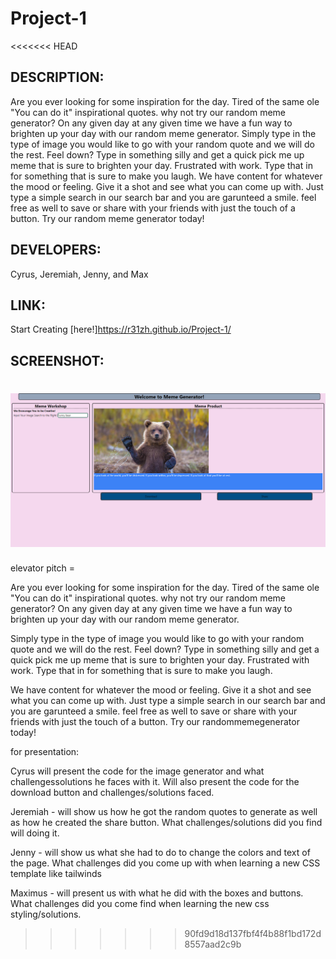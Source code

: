 # Project-1

<<<<<<< HEAD
## DESCRIPTION:

Are you ever looking for some inspiration for the day. Tired of the same ole "You can do it" inspirational quotes. why not try our random meme generator? On any given day at any given time we have a fun way to brighten up your day with our random meme generator.
Simply type in the type of image you would like to go with your random quote and we will do the rest. Feel down? Type in something silly and get a quick pick me up meme that is sure to brighten your day. Frustrated with work. Type that in for something that is sure to make you laugh.
We have content for whatever the mood or feeling. Give it a shot and see what you can come up with. Just type a simple search in our search bar and you are garunteed a smile. feel free as well to save or share with your friends with just the touch of a button. Try our random meme generator today!

## DEVELOPERS:

Cyrus, Jeremiah, Jenny, and Max

## LINK:

Start Creating [here!]https://r31zh.github.io/Project-1/

## SCREENSHOT:

![SS](Images/screenshot.png)
=======


elevator pitch = 

Are you ever looking for some inspiration for the day. Tired of the same ole "You can do it" inspirational quotes. why not try our random meme generator? On any given day at any given time we have a fun way to brighten up your day with our random meme generator. 

Simply type in the type of image you would like to go with your random quote and we will do the rest. Feel down? Type in something silly and get a quick pick me up meme that is sure to brighten your day. Frustrated with work. Type that in for something that is sure to make you laugh. 

We have content for whatever the mood or feeling. Give it a shot and see what you can come up with. Just type a simple search in our search bar and you are garunteed a smile. feel free as well to save or share with your friends with just the touch of a button. Try our randommemegenerator today! 


for presentation:

 Cyrus will present the code for the image generator and what challengessolutions he faces with it. Will also present the code for the download button and challenges/solutions faced. 

 Jeremiah - will show us how he got the random quotes to generate as well as how he created the share button. What challenges/solutions did you find will doing it. 

 Jenny - will show us what she had to do to change the colors and text of the page. What challenges did you come up with when learning a new CSS template like tailwinds 

 Maximus - will present us with what he did with the boxes and buttons. What challenges did you come find when learning the new css styling/solutions. 


>>>>>>> 90fd9d18d137fbf4f4b88f1bd172d8557aad2c9b
